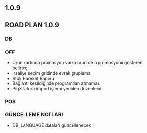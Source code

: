 ## 1.0.9
## ROAD PLAN 1.0.9

### DB

### OFF
- Ürün kartinda promosyon varsa urun de o promosyonu gösteren belirteç.
- İrsaliye seçim gridinde evrak gruplama
- Stok Hareket Raporu
- Bağlantı kesildiğinde programdan atmamalı.
- PiqX fatura import işlemi yeniden düzenlendi.
### POS

### GÜNCELLEME NOTLARI
- DB_LANGUAGE dataları güncellenecek
